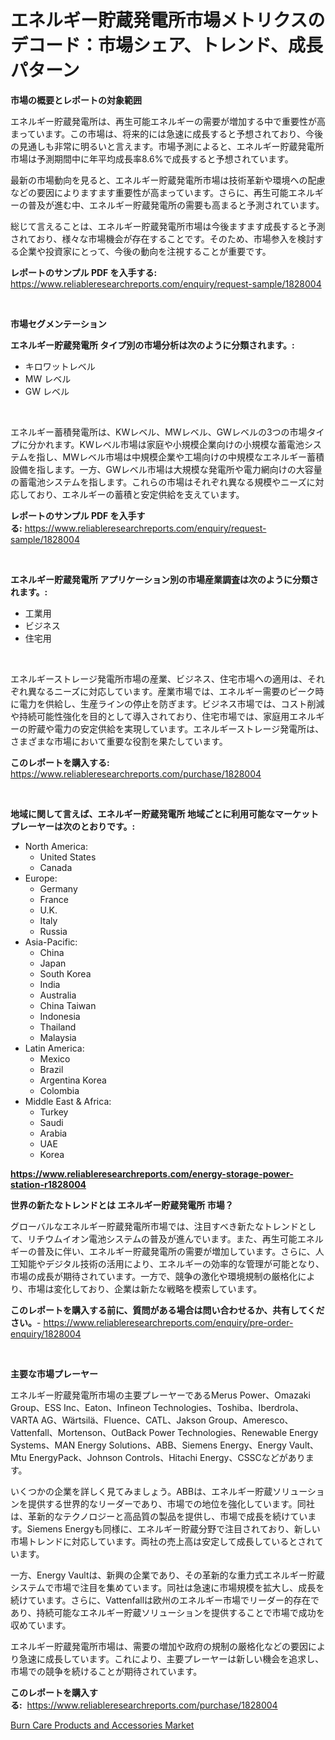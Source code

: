 <p><h1>エネルギー貯蔵発電所市場メトリクスのデコード：市場シェア、トレンド、成長パターン</h1></p><p><strong>市場の概要とレポートの対象範囲</strong></p>
<p><p>エネルギー貯蔵発電所は、再生可能エネルギーの需要が増加する中で重要性が高まっています。この市場は、将来的には急速に成長すると予想されており、今後の見通しも非常に明るいと言えます。市場予測によると、エネルギー貯蔵発電所市場は予測期間中に年平均成長率8.6%で成長すると予想されています。</p><p>最新の市場動向を見ると、エネルギー貯蔵発電所市場は技術革新や環境への配慮などの要因によりますます重要性が高まっています。さらに、再生可能エネルギーの普及が進む中、エネルギー貯蔵発電所の需要も高まると予測されています。</p><p>総じて言えることは、エネルギー貯蔵発電所市場は今後ますます成長すると予測されており、様々な市場機会が存在することです。そのため、市場参入を検討する企業や投資家にとって、今後の動向を注視することが重要です。</p></p>
<p><strong>レポートのサンプル PDF を入手する:</strong> <a href="https://www.reliableresearchreports.com/enquiry/request-sample/1828004">https://www.reliableresearchreports.com/enquiry/request-sample/1828004</a></p>
<p>&nbsp;</p>
<p><strong>市場セグメンテーション</strong></p>
<p><strong>エネルギー貯蔵発電所 タイプ別の市場分析は次のように分類されます。:</strong></p>
<p><ul><li>キロワットレベル</li><li>MW レベル</li><li>GW レベル</li></ul></p>
<p>&nbsp;</p>
<p><p>エネルギー蓄積発電所は、KWレベル、MWレベル、GWレベルの3つの市場タイプに分かれます。KWレベル市場は家庭や小規模企業向けの小規模な蓄電池システムを指し、MWレベル市場は中規模企業や工場向けの中規模なエネルギー蓄積設備を指します。一方、GWレベル市場は大規模な発電所や電力網向けの大容量の蓄電池システムを指します。これらの市場はそれぞれ異なる規模やニーズに対応しており、エネルギーの蓄積と安定供給を支えています。</p></p>
<p><strong>レポートのサンプル PDF を入手する:</strong>&nbsp;<a href="https://www.reliableresearchreports.com/enquiry/request-sample/1828004">https://www.reliableresearchreports.com/enquiry/request-sample/1828004</a></p>
<p>&nbsp;</p>
<p><strong> エネルギー貯蔵発電所 アプリケーション別の市場産業調査は次のように分類されます。:</strong></p>
<p><ul><li>工業用</li><li>ビジネス</li><li>住宅用</li></ul></p>
<p>&nbsp;</p>
<p><p>エネルギーストレージ発電所市場の産業、ビジネス、住宅市場への適用は、それぞれ異なるニーズに対応しています。産業市場では、エネルギー需要のピーク時に電力を供給し、生産ラインの停止を防ぎます。ビジネス市場では、コスト削減や持続可能性強化を目的として導入されており、住宅市場では、家庭用エネルギーの貯蔵や電力の安定供給を実現しています。エネルギーストレージ発電所は、さまざまな市場において重要な役割を果たしています。</p></p>
<p><strong>このレポートを購入する:</strong>&nbsp; <a href="https://www.reliableresearchreports.com/purchase/1828004">https://www.reliableresearchreports.com/purchase/1828004</a></p>
<p>&nbsp;</p>
<p><strong>地域に関して言えば、エネルギー貯蔵発電所 地域ごとに利用可能なマーケットプレーヤーは次のとおりです。:</strong></p>
<p><ul>
    <li>
        North America:
        <ul>
            <li>United States</li>
            <li>Canada</li>
        </ul>
    </li>
    <li>
        Europe:
        <ul>
            <li>Germany</li>
            <li>France</li>
            <li>U.K.</li>
            <li>Italy</li>
            <li>Russia</li>
        </ul>
    </li>
    <li>
        Asia-Pacific:
        <ul>
            <li>China</li>
            <li>Japan</li>
            <li>South Korea</li>
            <li>India</li>
            <li>Australia</li>
            <li>China Taiwan</li>
            <li>Indonesia</li>
            <li>Thailand</li>
            <li>Malaysia</li>
        </ul>
    </li>
    <li>
        Latin America:
        <ul>
            <li>Mexico</li>
            <li>Brazil</li>
            <li>Argentina Korea</li>
            <li>Colombia</li>
        </ul>
    </li>
    <li>
        Middle East & Africa:
        <ul>
            <li>Turkey</li>
            <li>Saudi</li>
            <li>Arabia</li>
            <li>UAE</li>
            <li>Korea</li>
        </ul>
    </li>
    </ul></p>
<p><strong><a href="https://www.reliableresearchreports.com/energy-storage-power-station-r1828004">https://www.reliableresearchreports.com/energy-storage-power-station-r1828004</a></strong>&nbsp;</p>
<p><strong>世界の新たなトレンドとは エネルギー貯蔵発電所 市場？</strong></p>
<p><p>グローバルなエネルギー貯蔵発電所市場では、注目すべき新たなトレンドとして、リチウムイオン電池システムの普及が進んでいます。また、再生可能エネルギーの普及に伴い、エネルギー貯蔵発電所の需要が増加しています。さらに、人工知能やデジタル技術の活用により、エネルギーの効率的な管理が可能となり、市場の成長が期待されています。一方で、競争の激化や環境規制の厳格化により、市場は変化しており、企業は新たな戦略を模索しています。</p></p>
<p><strong>このレポートを購入する前に、質問がある場合は問い合わせるか、共有してください。</strong>- <a href="https://www.reliableresearchreports.com/enquiry/pre-order-enquiry/1828004">https://www.reliableresearchreports.com/enquiry/pre-order-enquiry/1828004</a></p>
<p>&nbsp;</p>
<p><strong>主要な市場プレーヤー</strong></p>
<p><p>エネルギー貯蔵発電所市場の主要プレーヤーであるMerus Power、Omazaki Group、ESS Inc、Eaton、Infineon Technologies、Toshiba、Iberdrola、VARTA AG、Wärtsilä、Fluence、CATL、Jakson Group、Ameresco、Vattenfall、Mortenson、OutBack Power Technologies、Renewable Energy Systems、MAN Energy Solutions、ABB、Siemens Energy、Energy Vault、Mtu EnergyPack、Johnson Controls、Hitachi Energy、CSSCなどがあります。</p><p>いくつかの企業を詳しく見てみましょう。ABBは、エネルギー貯蔵ソリューションを提供する世界的なリーダーであり、市場での地位を強化しています。同社は、革新的なテクノロジーと高品質の製品を提供し、市場で成長を続けています。Siemens Energyも同様に、エネルギー貯蔵分野で注目されており、新しい市場トレンドに対応しています。両社の売上高は安定して成長しているとされています。</p><p>一方、Energy Vaultは、新興の企業であり、その革新的な重力式エネルギー貯蔵システムで市場で注目を集めています。同社は急速に市場規模を拡大し、成長を続けています。さらに、Vattenfallは欧州のエネルギー市場でリーダー的存在であり、持続可能なエネルギー貯蔵ソリューションを提供することで市場で成功を収めています。</p><p>エネルギー貯蔵発電所市場は、需要の増加や政府の規制の厳格化などの要因により急速に成長しています。これにより、主要プレーヤーは新しい機会を追求し、市場での競争を続けることが期待されています。</p></p>
<p><strong>このレポートを購入する:</strong>&nbsp;&nbsp;<a href="https://www.reliableresearchreports.com/purchase/1828004">https://www.reliableresearchreports.com/purchase/1828004</a></p>
<p><p><a href="https://acidic-farm-354.notion.site/Burn-Care-Products-and-Accessories-Market-Analysis-and-Sze-Forecasted-for-period-from-2024-to-2031-878ce986f2a44693b4365f8b6cadb063">Burn Care Products and Accessories Market</a></p></p>